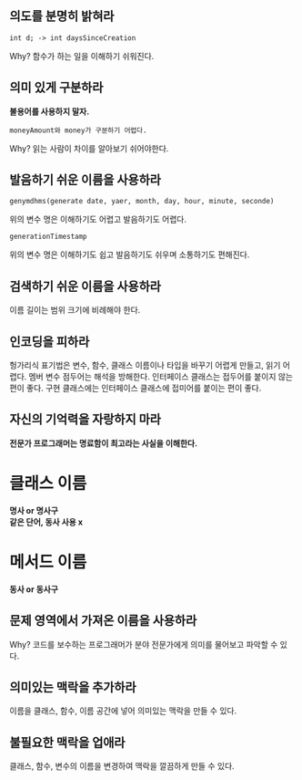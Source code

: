 ## 의도를 분명히 밝혀라
```
int d; -> int daysSinceCreation
```
Why? 함수가 하는 일을 이해하기 쉬워진다.
## 의미 있게 구분하라
**불용어를 사용하지 말자.**
```
moneyAmount와 money가 구분하기 어렵다.
```
Why? 읽는 사람이 차이를 알아보기 쉬어야한다.
## 발음하기 쉬운 이름을 사용하라
```
genymdhms(generate date, yaer, month, day, hour, minute, seconde)
```
위의 변수 명은 이해하기도 어렵고 발음하기도 어렵다.
```
generationTimestamp
```
위의 변수 명은 이해하기도 쉽고 발음하기도 쉬우며 소통하기도 편해진다.
## 검색하기 쉬운 이름을 사용하라
이름 길이는 범위 크기에 비례해야 한다.
## 인코딩을 피하라
헝가리식 표기법은 변수, 함수, 클래스 이름이나 타입을 바꾸기 어렵게 만들고, 읽기 어렵다.
멤버 변수 점두어는 해석을 방해한다.
인터페이스 클래스는 접두어를 붙이지 않는 편이 좋다.
구현 클래스에는 인터페이스 클래스에 접미어를 붙이는 편이 좋다.
## 자신의 기억력을 자랑하지 마라
**전문가 프로그래머는 명료함이 최고라는 사실을 이해한다.**

# 클래스 이름
**명사 or 명사구**   
**같은 단어, 동사 사용 x**

# 메서드 이름
**동사 or 동사구**   

## 문제 영역에서 가져온 이름을 사용하라
Why? 코드를 보수하는 프로그래머가 분야 전문가에게 의미를 물어보고 파악할 수 있다.
## 의미있는 맥락을 추가하라
이름을 클래스, 함수, 이름 공간에 넣어 의미있는 맥락을 만들 수 있다.
## 불필요한 맥락을 업애라
클래스, 함수, 변수의 이름을 변경하여 맥락을 깔끔하게 만들 수 있다.
